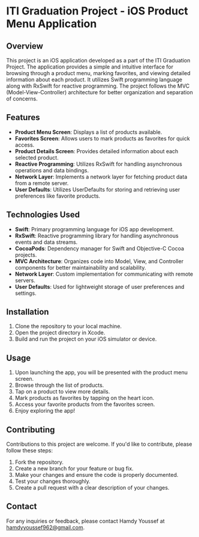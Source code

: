 # ITI Graduation Project - iOS Product Menu Application

## Overview
This project is an iOS application developed as a part of the ITI Graduation Project. The application provides a simple and intuitive interface for browsing through a product menu, marking favorites, and viewing detailed information about each product. It utilizes Swift programming language along with RxSwift for reactive programming. The project follows the MVC (Model-View-Controller) architecture for better organization and separation of concerns.

## Features
- **Product Menu Screen**: Displays a list of products available.
- **Favorites Screen**: Allows users to mark products as favorites for quick access.
- **Product Details Screen**: Provides detailed information about each selected product.
- **Reactive Programming**: Utilizes RxSwift for handling asynchronous operations and data bindings.
- **Network Layer**: Implements a network layer for fetching product data from a remote server.
- **User Defaults**: Utilizes UserDefaults for storing and retrieving user preferences like favorite products.

## Technologies Used
- **Swift**: Primary programming language for iOS app development.
- **RxSwift**: Reactive programming library for handling asynchronous events and data streams.
- **CocoaPods**: Dependency manager for Swift and Objective-C Cocoa projects.
- **MVC Architecture**: Organizes code into Model, View, and Controller components for better maintainability and scalability.
- **Network Layer**: Custom implementation for communicating with remote servers.
- **User Defaults**: Used for lightweight storage of user preferences and settings.

## Installation
1. Clone the repository to your local machine.
2. Open the project directory in Xcode.
3. Build and run the project on your iOS simulator or device.

## Usage
1. Upon launching the app, you will be presented with the product menu screen.
2. Browse through the list of products.
3. Tap on a product to view more details.
4. Mark products as favorites by tapping on the heart icon.
5. Access your favorite products from the favorites screen.
6. Enjoy exploring the app!

## Contributing
Contributions to this project are welcome. If you'd like to contribute, please follow these steps:
1. Fork the repository.
2. Create a new branch for your feature or bug fix.
3. Make your changes and ensure the code is properly documented.
4. Test your changes thoroughly.
5. Create a pull request with a clear description of your changes.


## Contact
For any inquiries or feedback, please contact Hamdy Youssef at hamdyyoussef962@gmail.com.
